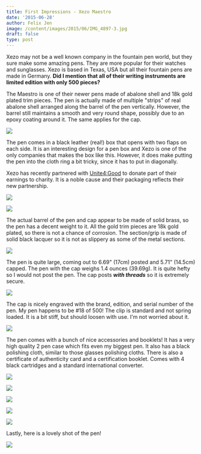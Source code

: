 ```yaml
---
title: First Impressions - Xezo Maestro
date: '2015-06-28'
author: Felix Jen
image: /content/images/2015/06/IMG_4897-3.jpg
draft: false
type: post
---
```

Xezo may not be a well known company in the fountain pen world, but they sure make some amazing pens. They are more popular for their watches and sunglasses. Xezo is based in Texas, USA but all their fountain pens are made in Germany. **Did I mention that all of their writing instruments are limited edition with only 500 pieces?**

The Maestro is one of their newer pens made of abalone shell and 18k gold plated trim pieces. The pen is actually made of multiple "strips" of real abalone shell arranged along the barrel of the pen vertically. However, the barrel still maintains a smooth and very round shape, possibly due to an epoxy coating around it. The same applies for the cap.

![](/content/images/2015/06/IMG_4898-1.jpg)

The pen comes in a black leather (real!) box that opens with two flaps on each side. It is an interesting design for a pen box and Xezo is one of the only companies that makes the box like this. However, it does make putting the pen into the cloth ring a bit tricky, since it has to put in diagonally.
 
Xezo has recently partnered with [Unite4:Good](http://unite4good.org) to donate part of their earnings to charity. It is a noble cause and their packaging reflects their new partnership. 

![](/content/images/2015/06/IMG_4892-3.jpg)

![](/content/images/2015/06/IMG_4893-3.jpg)

The actual barrel of the pen and cap appear to be made of solid brass, so the pen has a decent weight to it. All the gold trim pieces are 18k gold plated, so there is not a chance of corrosion. The section/grip is made of solid black lacquer so it is not as slippery as some of the metal sections.

![](/content/images/2015/06/IMG_4899-2.jpg)

The pen is quite large, coming out to 6.69" (17cm) posted and 5.71" (14.5cm) capped. The pen with the cap weighs 1.4 ounces (39.69g). It is quite hefty so I would not post the pen. The cap posts ***with threads*** so it is extremely secure. 

![](/content/images/2015/06/IMG_4900-2.jpg)

The cap is nicely engraved with the brand, edition, and serial number of the pen. My pen happens to be #18 of 500! The clip is standard and not spring loaded. It is a bit stiff, but should loosen with use. I'm not worried about it. 

![](/content/images/2015/06/IMG_4907-1.jpg)

The pen comes with a bunch of nice accessories and booklets! It has a very high quality 2 pen case which fits even my biggest pen. It also has a black polishing cloth, similar to those glasses polishing cloths. There is also a certificate of authenticity card and a certification booklet. Comes with 4 black cartridges and a standard international converter.

![](/content/images/2015/06/IMG_4911-1.jpg)

![](/content/images/2015/06/IMG_4913-1.jpg)

![](/content/images/2015/06/IMG_4908-2.jpg)

![](/content/images/2015/06/IMG_4909-1.jpg)

![](/content/images/2015/06/IMG_4910-1.jpg)

Lastly, here is a lovely shot of the pen!

![](/content/images/2015/06/IMG_4901-1.jpg)
